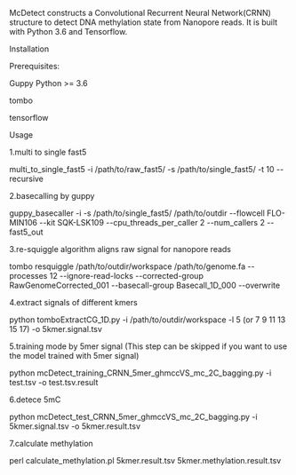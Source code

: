 McDetect constructs a Convolutional Recurrent Neural Network(CRNN) structure to detect DNA methylation state from Nanopore reads. It is built with Python 3.6 and Tensorflow.

Installation

Prerequisites: 

Guppy Python >= 3.6 

tombo 

tensorflow

Usage

1.multi to single fast5

multi_to_single_fast5 -i /path/to/raw_fast5/ -s /path/to/single_fast5/ -t 10 --recursive

2.basecalling by guppy

guppy_basecaller -i -s /path/to/single_fast5/ /path/to/outdir --flowcell FLO-MIN106 --kit SQK-LSK109 --cpu_threads_per_caller 2 --num_callers 2 --fast5_out

3.re-squiggle algorithm aligns raw signal for nanopore reads

tombo resquiggle /path/to/outdir/workspace /path/to/genome.fa --processes 12 --ignore-read-locks --corrected-group RawGenomeCorrected_001 --basecall-group Basecall_1D_000 --overwrite

4.extract signals of different kmers

python tomboExtractCG_1D.py -i /path/to/outdir/workspace -l 5 (or 7 9 11 13 15 17) -o 5kmer.signal.tsv

5.training mode by 5mer signal (This step can be skipped if you want to use the model trained with 5mer signal)

python mcDetect_training_CRNN_5mer_ghmccVS_mc_2C_bagging.py -i test.tsv -o test.tsv.result

6.detece 5mC

python mcDetect_test_CRNN_5mer_ghmccVS_mc_2C_bagging.py -i 5kmer.signal.tsv -o 5kmer.result.tsv

7.calculate methylation

perl calculate_methylation.pl 5kmer.result.tsv 5kmer.methylation.result.tsv
